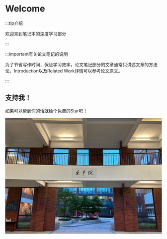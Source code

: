 # Welcome

:::tip介绍

欢迎来到笔记本的深度学习部分

:::

:::important有关论文笔记的说明

为了节省写作时间，保证学习效率，论文笔记部分的文章通常只讲述文章的方法论，Introduction以及Related Work详情可以参考论文原文。

:::

## 支持我！


如果可以帮到你的话就给个免费的Star吧！

![](../../static/img/intro.png)
